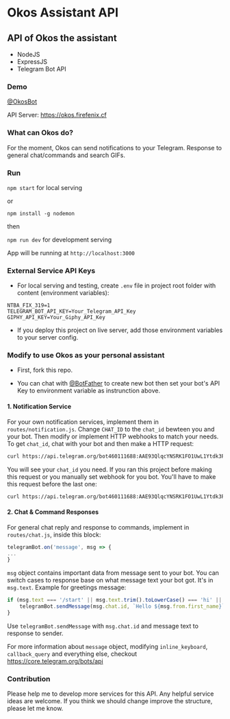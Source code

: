 # Okos Assistant API
## API of Okos the assistant
* NodeJS
* ExpressJS
* Telegram Bot API

### Demo
[@OkosBot](https://t.me/OkosBot)

API Server: https://okos.firefenix.cf

### What can Okos do?
For the moment, Okos can send notifications to your Telegram. Response to general chat/commands and search GIFs.

### Run
`npm start` for local serving

or

`npm install -g nodemon`

then

`npm run dev` for development serving

App will be running at `http://localhost:3000`

### External Service API Keys
- For local serving and testing, create `.env` file in project root folder with content (environment variables):
```
NTBA_FIX_319=1
TELEGRAM_BOT_API_KEY=Your_Telegram_API_Key
GIPHY_API_KEY=Your_Giphy_API_Key
```

- If you deploy this project on live server, add those environment variables to your server config.

### Modify to use Okos as your personal assistant
- First, fork this repo.

- You can chat with [@BotFather](https://t.me/BotFather) to create new bot then set your bot's API Key to environment variable as instrunction above.

#### 1. Notification Service
For your own notification services, implement them in `routes/notification.js`. Change `CHAT_ID` to the `chat_id` bewteen you and your bot. Then modify or implement HTTP webhooks to match your needs.
To get `chat_id`, chat with your bot and then make a HTTP request:
```bash
curl https://api.telegram.org/bot460111688:AAE93QlqcYNSRK1FO1UwL1Ytdk3PxPFmo2U/getUpdates
```
You will see your `chat_id` you need.
If you ran this project before making this request or you manually set webhook for you bot. You'll have to make this request before the last one:
```bash
curl https://api.telegram.org/bot460111688:AAE93QlqcYNSRK1FO1UwL1Ytdk3PxPFmo2U/deleteWebhook
```

#### 2. Chat & Command Responses
For general chat reply and response to commands, implement in `routes/chat.js`, inside this block:
```javascript
telegramBot.on('message', msg => {
...
}
```
`msg` object contains important data from message sent to your bot. You can switch cases to response base on what message text your bot got. It's in `msg.text`. Example for greetings message:
```javascript
if (msg.text === '/start' || msg.text.trim().toLowerCase() === 'hi' || msg.text.trim().toLowerCase() === 'hello') {
    telegramBot.sendMessage(msg.chat.id, `Hello ${msg.from.first_name}`);
}
```
Use `telegramBot.sendMessage` with `msg.chat.id` and message text to response to sender.
 
For more information about `message` object, modifying `inline_keyboard`, `callback_query` and everything else, checkout https://core.telegram.org/bots/api
 
### Contribution
Please help me to develop more services for this API. Any helpful service ideas are welcome. If you think we should change improve the structure, please let me know.
